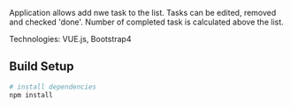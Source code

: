 Application allows add nwe task to the list. Tasks can be edited, removed and checked 'done'. Number of completed task is calculated above the list.

Technologies: VUE.js, Bootstrap4

## Build Setup

``` bash
# install dependencies
npm install

